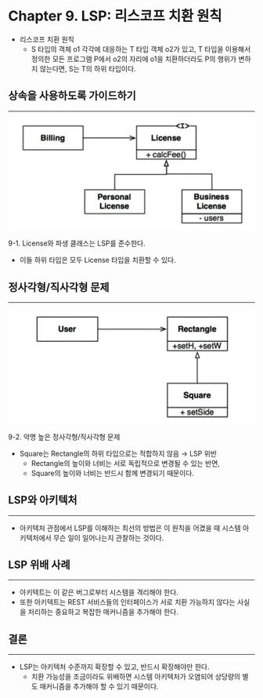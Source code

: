 # Chapter 9. LSP: 리스코프 치환 원칙

- 리스코프 치환 원칙
    - S 타입의 객체 o1 각각에 대응하는 T 타입 객체 o2가 있고, T 타입을 이용해서 정의한 모든 프로그램 P에서 o2의 자리에 o1을 치환하더라도 P의 행위가 변하지 않는다면, S는 T의 하위 타입이다.

## 상속을 사용하도록 가이드하기

---

![9-1. License와 파생 클래스는 LSP를 준수한다.](./image/9/Untitled.png)

9-1. License와 파생 클래스는 LSP를 준수한다.

- 이들 하위 타입은 모두 License 타입을 치환할 수 있다.

## 정사각형/직사각형 문제

---

![9-2. 악명 높은 정사각형/직사각형 문제](./image/9/Untitled%201.png)

9-2. 악명 높은 정사각형/직사각형 문제

- Square는 Rectangle의 하위 타입으로는 적합하지 않음 → LSP 위반
    - Rectangle의 높이와 너비는 서로 독립적으로 변경될 수 있는 반면,
    - Square의 높이와 너비는 반드시 함께 변경되기 때문이다.

## LSP와 아키텍처

---

- 아키텍처 관점에서 LSP를 이해하는 최선의 방법은 이 원칙을 어겼을 때 시스템 아키텍처에서 무슨 일이 일어나는지 관찰하는 것이다.

## LSP 위배 사례

---

- 아키텍트는 이 같은 버그로부터 시스템을 격리해야 한다.
- 또한 아키텍트는 REST 서비스들의 인터페이스가 서로 치환 가능하지 않다는 사실을 처리하는 중요하고 복잡한 매커니즘을 추가해야 한다.

## 결론

---

- LSP는 아키텍처 수준까지 확장할 수 있고, 반드시 확장해야만 한다.
    - 치환 가능성을 조금이라도 위배하면 시스템 아키텍처가 오염되어 상당량의 별도 매커니즘을 추가해야 할 수 있기 때문이다.
